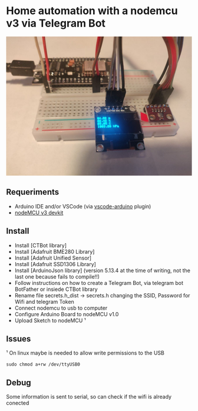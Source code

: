 # Home automation with a nodemcu v3 via Telegram Bot

![Bread board](doc/breadboard.jpg)

## Requeriments

- Arduino IDE and/or VSCode (via [vscode-arduino](https://marketplace.visualstudio.com/items?itemName=vsciot-vscode.vscode-arduino) plugin)
- [nodeMCU v3 devkit](https://en.wikipedia.org/wiki/NodeMCU)

## Install

- Install [CTBot library]
- Install [Adafruit BME280 Library]
- Install [Adafruit Unified Sensor]
- Install [Adafruit SSD1306 Library]
- Install [ArduinoJson library] (version 5.13.4 at the time of writing, not the last one because fails to compile!!)
- Follow instructions on how to create a Telegram Bot, via telegram bot BotFather or insiede CTBot library
- Rename file secrets.h_dist -> secrets.h changing the SSID, Password for Wifi and telegram Token
- Connect nodemcu to usb to computer
- Configure Arduino Board to nodeMCU v1.0
- Upload Sketch to nodeMCU ¹

## Issues

¹ On linux maybe is needed to allow write permissions to the USB
```
sudo chmod a+rw /dev/ttyUSB0
```

## Debug

Some information is sent to serial, so can check if the wifi is already conected
